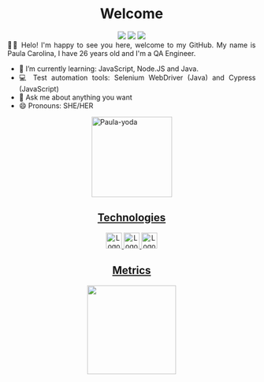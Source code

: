 <h1 align="center">Welcome</h1>
  <div align="center"> <a align="center"  href="https://www.linkedin.com/in/paula-carolina-santos/"  target="_blank"><img  src="https://img.shields.io/badge/-LinkedIn-%230077B5?style=for-the-badge&logo=linkedin&logoColor=white" target="_blank"></a>
 <a href="https://www.instagram.com/paularathlef/" target="_blank"><img  src="https://img.shields.io/badge/-Instagram-%23E4405F?style=for-the-badge&logo=instagram&logoColor=white" target="_blank"></a>
      <a align="center"  href = "mailto:paulac.santos@live.com"><img src="https://img.shields.io/badge/Microsoft_Outlook-0078D4?style=for-the-badge&logo=microsoft-outlook&logoColor=white" target="_blank"></a>
</div>
<div align="center">
</div>
<div align="justify">
👋👋 Helo! I'm happy to see you here, welcome to my GitHub.
My name is Paula Carolina, I have 26 years old and I'm a QA Engineer.


- 🌱 I’m currently learning: JavaScript, Node.JS and Java.
- 💻 Test automation tools: Selenium WebDriver (Java) and Cypress (JavaScript)
- 💬 Ask me about anything you want
- 😄 Pronouns: SHE/HER

 <div> 
   <div align="center">
   <a align="left" href="https://www.linkedin.com/in/paula-carolina-santos/detail/overlay-view/urn:li:fsd_profileTreasuryMedia:(ACoAABagBKkB4Cp4DIzvRSqowuIKvoH5DcjObSk,1635465604937)/">
     <img height="163em"  alt="Paula-yoda" src="https://media.giphy.com/media/l0K4n42JVSqqUvAQg/giphy.gif">
  </div>
  
</div>

<h2 align="center">Technologies</h2>

<div align="center">
 <a href="https://www.javascript.com/">
    <img height="32" src="https://cdn.jsdelivr.net/gh/devicons/devicon/icons/javascript/javascript-original.svg" alt="Logo do Javascript"/>
    <img height="32" alt="Logo-NodeJs" src="https://img.shields.io/badge/Node.js-43853D?style=for-the-badge&logo=node.js&logoColor=white"> 
    <img height="32" alt="Logo-Java" src="https://img.shields.io/badge/Java-ED8B00?style=for-the-badge&logo=java&logoColor=white">
<p align="center">

</div>

   
<h2 align="center">Metrics</h2>

 <div align="center">
  <div>
  <a href="https://github.com/paulahp">
  <img height="180em" src="https://github-readme-stats.vercel.app/api/top-langs/?username=paulahp&hide=html&layout=compact&theme=dark"/>
  <p align="center">

   </div> 
 

   
<div>

</div> 
  
 
